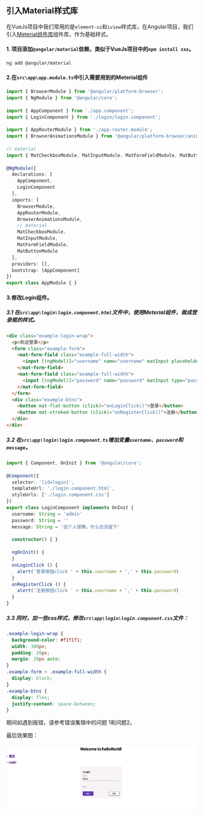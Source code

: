 ## 引入Material样式库

在VueJs项目中我们常用的是`element-ui`和`iview`样式库，在Angular项目，我们引入[Meterial组件库](https://material.angular.cn/components/categories)组件库，作为基础样式。

#### 1. 项目添加`@angular/material`依赖，类似于VueJs项目中的`npm install xxx`。

```bash
ng add @angular/material
```

#### 2.在`src\app\app.module.ts`中引入需要用到的Meterial组件

```typescript
import { BrowserModule } from '@angular/platform-browser';
import { NgModule } from '@angular/core';

import { AppComponent } from './app.component';
import { LoginComponent } from './login/login.component';

import { AppRouterModule } from './app-router.module';
import { BrowserAnimationsModule } from '@angular/platform-browser/animations'

// material
import { MatCheckboxModule, MatInputModule, MatFormFieldModule, MatButtonModule } from '@angular/material';

@NgModule({
  declarations: [
    AppComponent,
    LoginComponent
  ],
  imports: [
    BrowserModule,
    AppRouterModule,
    BrowserAnimationsModule,
    // material
    MatCheckboxModule,
    MatInputModule,
    MatFormFieldModule,
    MatButtonModule
  ],
  providers: [],
  bootstrap: [AppComponent]
})
export class AppModule { }

```

#### 3.修改Login组件。

##### 3.1 在`src\app\login\login.component.html`文件中，使用Meterial组件，做成登录框的样式。

```html
<div class="example-login-wrap">
  <p>欢迎登录</p>
  <form class="example-form">
    <mat-form-field class="example-full-width">
      <input [(ngModel)]="username" name="username" matInput placeholder="用户名"/>
    </mat-form-field>
    <mat-form-field class="example-full-width">
      <input [(ngModel)]="password" name="password" matInput type="password" placeholder="密码">
    </mat-form-field>
  </form>
  <div class="example-btns">
    <button mat-flat-button (click)="onLoginClick()">登录</button>
    <button mat-stroked-button (click)="onRegisterClick()">注册</button>
  </div>
</div>
```

##### 3.2 在`src\app\login\login.component.ts`增加变量`username`、`password`和`message`。

```typescript
import { Component, OnInit } from '@angular/core';

@Component({
  selector: '[id=login]',
  templateUrl: './login.component.html',
  styleUrls: ['./login.component.css']
})
export class LoginComponent implements OnInit {
  username: String = 'admin'
  password: String = ''
  message: String = '这个人很懒，什么也没留下'

  constructor() { }

  ngOnInit() {
  }
  onLoginClick () {
    alert('登录按钮click ' + this.username + ',' + this.password)
  }
  onRegisterClick () {
    alert('注册按钮click ' + this.username + ',' + this.password)
  }
}
```

##### 3.3 同时，加一些css样式，修改`src\app\login\login.component.css`文件：

```css
.example-login-wrap {
  background-color: #f1f1f1;
  width: 300px;
  padding: 20px;
  margin: 20px auto;
}
.example-form > .example-full-width {
  display: block;
}
.example-btns {
  display: flex;
  justify-content: space-between;
}
```

期间如遇到报错，请参考错误集锦中的问题 1和问题2。

最后效果图：

<img src="../img/angular-meterial-login.png" style="border:1px solid #eee;margin-left:0">